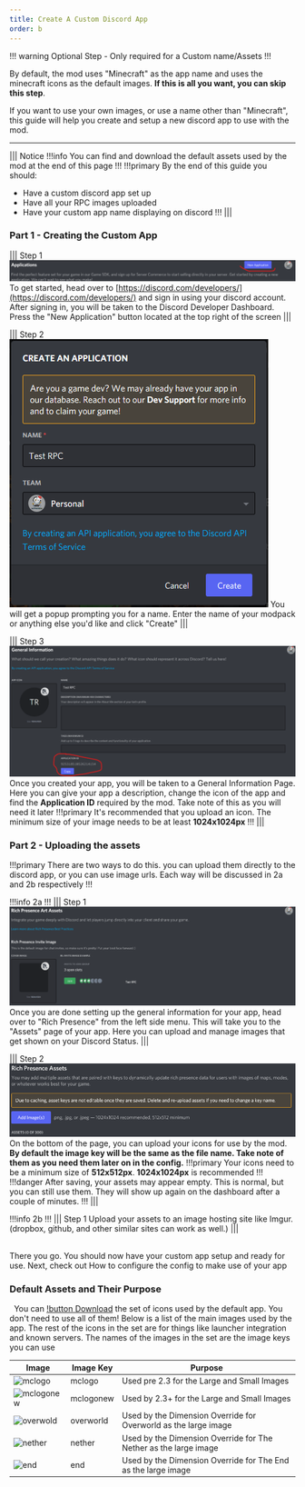 ```yaml
---
title: Create A Custom Discord App
order: b
---
```

!!! warning
Optional Step - Only required for a Custom name/Assets
!!!

By default, the mod uses "Minecraft" as the app name and uses the minecraft icons as the default images. **If this is all you want, you can skip this step**.

If you want to use your own images, or use a name other than "Minecraft", this guide will help you create and setup a new discord app to use with the mod.

---

||| Notice
!!!info
You can find and download the default assets used by the mod at the end of this page
!!!
!!!primary By the end of this guide you should:
- Have a custom discord app set up
- Have all your RPC images uploaded
- Have your custom app name displaying on discord
  !!!
|||
&nbsp;  

### Part 1 - Creating the Custom App
||| Step 1
![The Discord Developers dashboard](../img/rpc/rpc-app-1.png)
To get started, head over to [https://discord.com/developers/](https://discord.com/developers/) and sign in using your discord account. After signing in, you will be taken to the Discord Developer Dashboard. Press the "New Application" button located at the top right of the screen
|||

||| Step 2
![Create Application Popup](../img/rpc/rpc-app-2.png)
You will get a popup prompting you for a name. Enter the name of your modpack or anything else you'd like and click "Create"
|||

||| Step 3
![Application Overview Screen](../img/rpc/rpc-app-3.png)
Once you created your app, you will be taken to a General Information Page. Here you can give your app a description, change the icon of the app and find the **Application ID** required by the mod. Take note of this as you will need it later
!!!primary
It's recommended that you upload an icon. The minimum size of your image needs to be at least **1024x1024px**
!!!
|||

### Part 2 - Uploading the assets
!!!primary
There are two ways to do this. you can upload them directly to the discord app, or you can use image urls. Each way will be discussed in 2a and 2b respectively
!!!

!!!info
2a
!!!
||| Step 1
![Assets Overview Screen](../img/rpc/rpc-app-4.png)
Once you are done setting up the general information for your app, head over to "Rich Presence" from the left side menu. This will take you to the "Assets" page of your app. Here you can upload and manage images that get shown on your Discord Status.
|||

||| Step 2
![Assets Upload View](../img/rpc/rpc-app-5.png)
On the bottom of the page, you can upload your icons for use by the mod. **By default the image key will be the same as the file name. Take note of them as you need them later on in the config.**
!!!primary
Your icons need to be a minimum size of **512x512px**. **1024x1024px** is recommended
!!!
!!!danger
After saving, your assets may appear empty. This is normal, but you can still use them. They will show up again on the dashboard after a couple of minutes.
!!!
|||

!!!info
2b
!!!
||| Step 1
Upload your assets to an image hosting site like Imgur. (dropbox, github, and other similar sites can work as well.)
|||

&nbsp;  
There you go. You should now have your custom app setup and ready for use. Next, check out How to configure the config to make use of your app
&nbsp;  
### Default Assets and Their Purpose
&nbsp;
You can [!button Download](../files/rpcicons.zip) the set of icons used by the default app. You don't need to use all of them! Below is a list of the main images used by the app. The rest of the icons in the set are for things like launcher integration and known servers.
The names of the images in the set are the image keys you can use

| Image | Image Key | Purpose | 
| --- | --- | --- |
| ![mclogo](https://cdn.discordapp.com/app-assets/762726289341677668/762727693144948777.png) | mclogo | Used pre 2.3 for the Large and Small Images |
| ![mclogonew](https://cdn.discordapp.com/app-assets/762726289341677668/873132898226683905.png) | mclogonew | Used by 2.3+ for the Large and Small Images |
| ![overwold](https://cdn.discordapp.com/app-assets/762726289341677668/817148572079751188.png) | overworld | Used by the Dimension Override for Overworld as the large image |
| ![nether](https://cdn.discordapp.com/app-assets/762726289341677668/817148553617080390.png) | nether | Used by the Dimension Override for The Nether as the large image |
| ![end](https://cdn.discordapp.com/app-assets/762726289341677668/817148546993881088.png) | end | Used by the Dimension Override for The End as the large image |

